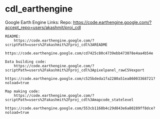 # cdl_earthengine

Google Earth Engine Links:
  Repo: 
      https://code.earthengine.google.com/?accept_repo=users/akashmit/proj_cdl
  
    README: 
        https://code.earthengine.google.com/?scriptPath=users%2Fakashmit%2Fproj_cdl%3AREADME
        https://code.earthengine.google.com/cd7425c80c4739ebb473078e4aa4b54e
      
    Data building code:
        https://code.earthengine.google.com/?scriptPath=users%2Fakashmit%2Fproj_cdl%3Apixelpanel_rawCSVexport
        https://code.earthengine.google.com/c525bdeda1fa2280a51ea86003368721?noload=true
        
    Map making code:
        https://code.earthengine.google.com/?scriptPath=users%2Fakashmit%2Fproj_cdl%3Amapcode_statelevel
        https://code.earthengine.google.com/553cb1168b4c29d843e6a80289ff8dce?noload=true
        
          
    
    
